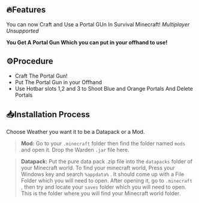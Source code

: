 ## 🔥Features
You can now Craft and Use a Portal GUn In Survival Minecraft! *Multiplayer Unsupported*

**You Get A Portal Gun Which you can put in your offhand to use!**

## ⚙️Procedure
+ Craft The Portal Gun! 
+ Put The Portal Gun in your Offhand
+ Use Hotbar slots 1,2 and 3 to Shoot Blue and Orange Portals And Delete Portals

## 📥Installation Process
Choose Weather you want it to be a Datapack or a Mod.

> **Mod:**
Go to your `.minecraft` folder then find the folder named `mods` and open it. Drop the Warden `.jar` file here.

> **Datapack:**
Put the pure data pack .zip file into the `datapacks` folder of your Minecraft world. To find your minecraft world, Press your Windows key and search `%appdata%` . It should come up with a File Folder which you will need to open. After opening it, go to `.minecraft` , then try and locate your `saves` folder which you will need to open. This is the folder where you will find your Minecraft world folder.

